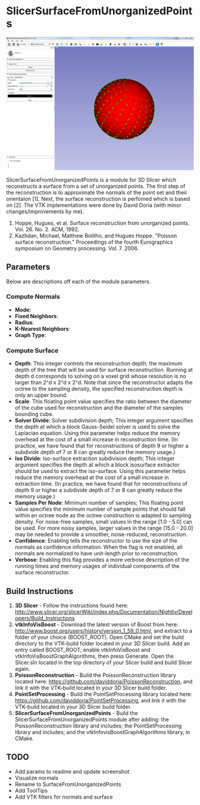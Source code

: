 # SlicerSurfaceFromUnorganizedPoints
![Alt text](https://github.com/brudfors/SlicerPointSetProcessing/blob/master/PointSetProcessingScreenShot.PNG?raw=true "SlicerPointSetProcessing")

SlicerSurfaceFromUnorganizedPoints is a module for 3D Slicer which reconstructs a surface from a set of unorganized points. The first step of the reconstruction is to approximate the normals of the point set and their orientaion [1]. Next, the surface reconstruction is perfomed which is based on [2]. The VTK implementations were done by David Doria (with minor changes/improvements by me).

1. Hoppe, Hugues, et al. Surface reconstruction from unorganized points. Vol. 26. No. 2. ACM, 1992.
2. Kazhdan, Michael, Matthew Bolitho, and Hugues Hoppe. "Poisson surface reconstruction." Proceedings of the fourth Eurographics symposium on Geometry processing. Vol. 7. 2006.

## Parameters
Below are descriptions off each of the module parameters.

### Compute Normals
* **Mode**:
* **Fixed Neighbors**:
* **Radius**:
* **K-Nearest Neighbors**:
* **Graph Type**:

### Compute Surface
* **Depth**: This integer controls the reconstruction depth; the maximum depth of the tree that will be used for surface reconstruction. Running at depth d corresponds to solving on a voxel grid whose resolution is no larger than 2^d x 2^d x 2^d. Note that since the reconstructor adapts the octree to the sampling density, the specified reconstruction depth is only an upper bound.
* **Scale**: This floating point value specifies the ratio between the diameter of the cube used for reconstruction and the diameter of the samples bounding cube.
* **Solver Divide**: Solver subdivision depth; This integer argument specifies the depth at which a block Gauss-Seidel solver is used to solve the Laplacian equation. Using this parameter helps reduce the memory overhead at the cost of a small increase in reconstruction time. (In practice, we have found that for reconstructions of depth 9 or higher a subdivide depth of 7 or 8 can greatly reduce the memory usage.)
* **Iso Divide**: Iso-surface extraction subdivision depth; This integer argument specifies the depth at which a block isosurface extractor should be used to extract the iso-surface. Using this parameter helps reduce the memory overhead at the cost of a small increase in extraction time. (In practice, we have found that for reconstructions of depth 9 or higher a subdivide depth of 7 or 8 can greatly reduce the memory usage.)
* **Samples Per Node**: Minimum number of samples; This floating point value specifies the minimum number of sample points that should fall within an octree node as the octree construction is adapted to sampling density. For noise-free samples, small values in the range [1.0 - 5.0] can be used. For more noisy samples, larger values in the range [15.0 - 20.0] may be needed to provide a smoother, noise-reduced, reconstruction.
* **Confidence**: Enabling tells the reconstructor to use the size of the normals as confidence information. When the flag is not enabled, all normals are normalized to have unit-length prior to reconstruction.
* **Verbose**: Enabling this flag provides a more verbose description of the running times and memory usages of individual components of the surface reconstructor.

## Build Instructions
1. **3D Slicer** - Follow the instructions found here: http://www.slicer.org/slicerWiki/index.php/Documentation/Nightly/Developers/Build_Instructions
2. **vtkInfoVisBoost** - Download the latest version of Boost from here: http://www.boost.org/users/history/version_1_59_0.html, and extract to a folder of your choice (BOOST_ROOT). Open CMake and set the build directory to the VTK-build folder located in your 3D Slicer build. Add an entry called BOOST_ROOT, enable vtkInfoVisBoost and vtkInfoVisBoostGraphAlgorithms, then press Generate. Open the Slicer.sln located in the top directory of your Slicer build and build Slicer again.
4. **PoissonReconstruction** - Build the PoissonReconstruction library located here: https://github.com/daviddoria/PoissonReconstruction, and link it with the VTK-build located in your 3D Slicer build folder.
5. **PointSetProcessing** - Build the PointSetProcessing library located here: https://github.com/daviddoria/PointSetProcessing, and link it with the VTK-build located in your 3D Slicer build folder.
6. **SlicerSurfaceFromUnorganizedPoints** - Build the SlicerSurfaceFromUnorganizedPoints module after adding: the PoissonReconstruction library and includes; the PointSetProcessing library and includes; and the vtkInfovisBoostGraphAlgorithms library, in CMake.

## TODO
* Add params to readme and update screenshot
* Visualize normals
* Rename to SurfaceFromUnorganizedPoints
* Add ToolTips
* Add VTK filters for normals and surface
